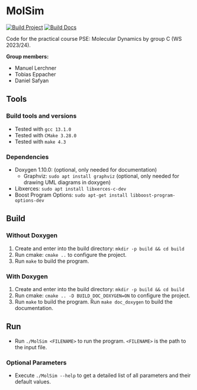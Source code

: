 # MolSim

[![Build Project](https://github.com/ManuelLerchner/MolSim-WS23-24/actions/workflows/build-project.yml/badge.svg)](https://github.com/ManuelLerchner/MolSim-WS23-24/actions/workflows/build-project.yml)
[![Build Docs](https://github.com/ManuelLerchner/MolSim-WS23-24/actions/workflows/build-docs.yml/badge.svg)](https://github.com/ManuelLerchner/MolSim-WS23-24/actions/workflows/build-docs.yml)

Code for the practical course PSE: Molecular Dynamics by group C (WS 2023/24).

**Group members:**

- Manuel Lerchner
- Tobias Eppacher
- Daniel Safyan

## Tools

### Build tools and versions

- Tested with `gcc 13.1.0`
- Tested with `CMake 3.28.0`
- Tested with `make 4.3`

### Dependencies

- Doxygen 1.10.0: (optional, only needed for documentation)
  - Graphviz: `sudo apt install graphviz` (optional, only needed for drawing UML diagrams in doxygen)
- Libxerces: `sudo apt install libxerces-c-dev`
- Boost Program Options: `sudo apt-get install libboost-program-options-dev`

## Build

### Without Doxygen

1. Create and enter into the build directory: `mkdir -p build && cd build`
2. Run cmake: `cmake ..` to configure the project.
3. Run `make` to build the program.

### With Doxygen

1. Create and enter into the build directory: `mkdir -p build && cd build`
2. Run cmake: `cmake .. -D BUILD_DOC_DOXYGEN=ON` to configure the project.
3. Run `make` to build the program. Run `make doc_doxygen` to build the documentation.

## Run

- Run `./MolSim <FILENAME>` to run the program. `<FILENAME>` is the path to the input file.

### Optional Parameters

- Execute `./MolSim --help` to get a detailed list of all parameters and their default values.
